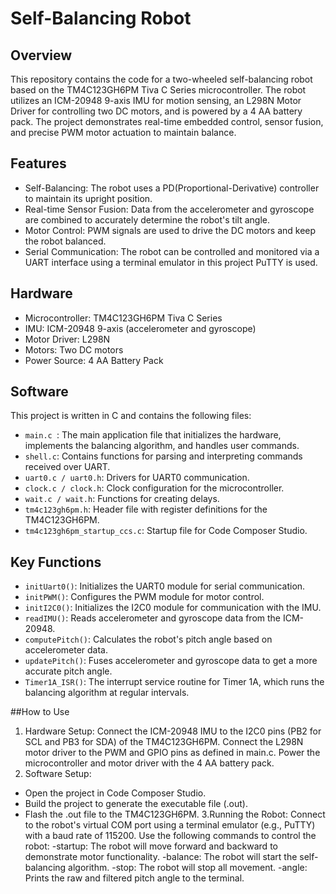 # Self-Balancing Robot

## Overview 
This repository contains the code for a two-wheeled self-balancing robot based on the TM4C123GH6PM Tiva C Series microcontroller. The robot utilizes an ICM-20948 9-axis IMU for motion sensing, an L298N Motor Driver for controlling two DC motors, and is powered by a 4 AA battery pack. The project demonstrates real-time embedded control, sensor fusion, and precise PWM motor actuation to maintain balance.

## Features
- Self-Balancing: The robot uses a PD(Proportional-Derivative) controller to maintain its upright position.
- Real-time Sensor Fusion: Data from the accelerometer and gyroscope are combined to accurately determine the robot's tilt angle.
- Motor Control: PWM signals are used to drive the DC motors and keep the robot balanced.
- Serial Communication: The robot can be controlled and monitored via a UART interface using a terminal emulator in this project PuTTY is used.

## Hardware
- Microcontroller: TM4C123GH6PM Tiva C Series
- IMU: ICM-20948 9-axis (accelerometer and gyroscope)
- Motor Driver: L298N
- Motors: Two DC motors
- Power Source: 4 AA Battery Pack

## Software
This project is written in C and contains the following files:
- ```main.c ```: The main application file that initializes the hardware, implements the balancing algorithm, and handles user commands.
- ```shell.c```: Contains functions for parsing and interpreting commands received over UART.
- ```uart0.c / uart0.h```: Drivers for UART0 communication.
- ```clock.c / clock.h```: Clock configuration for the microcontroller.
- ```wait.c / wait.h```: Functions for creating delays.
- ```tm4c123gh6pm.h```: Header file with register definitions for the TM4C123GH6PM.
- ```tm4c123gh6pm_startup_ccs.c```: Startup file for Code Composer Studio.

## Key Functions
- ```initUart0()```: Initializes the UART0 module for serial communication.
- ```initPWM()```: Configures the PWM module for motor control.
- ```initI2C0()```: Initializes the I2C0 module for communication with the IMU.
- ```readIMU()```: Reads accelerometer and gyroscope data from the ICM-20948.
- ```computePitch()```: Calculates the robot's pitch angle based on accelerometer data.
- ```updatePitch()```: Fuses accelerometer and gyroscope data to get a more accurate pitch angle.
- ```Timer1A_ISR()```: The interrupt service routine for Timer 1A, which runs the balancing algorithm at regular intervals.

##How to Use
1. Hardware Setup: Connect the ICM-20948 IMU to the I2C0 pins (PB2 for SCL and PB3 for SDA) of the TM4C123GH6PM. Connect the L298N motor driver to the PWM and GPIO pins as defined in main.c. Power the microcontroller and motor driver with the 4 AA battery pack.
2. Software Setup:
- Open the project in Code Composer Studio.
- Build the project to generate the executable file (.out).
- Flash the .out file to the TM4C123GH6PM.
3.Running the Robot:
Connect to the robot's virtual COM port using a terminal emulator (e.g., PuTTY) with a baud rate of 115200.
Use the following commands to control the robot:
-startup: The robot will move forward and backward to demonstrate motor functionality.
-balance: The robot will start the self-balancing algorithm.
-stop: The robot will stop all movement.
-angle: Prints the raw and filtered pitch angle to the terminal.
